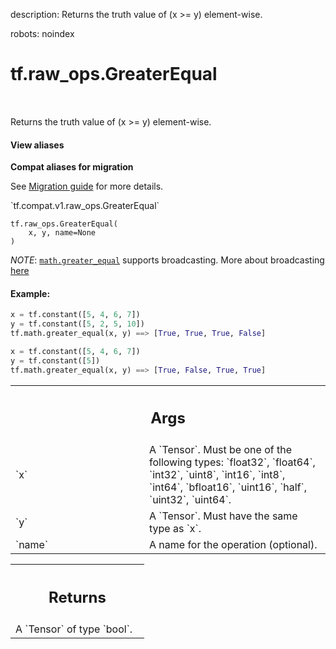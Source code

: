 description: Returns the truth value of (x >= y) element-wise.

robots: noindex

# tf.raw_ops.GreaterEqual

<!-- Insert buttons and diff -->

<table class="tfo-notebook-buttons tfo-api nocontent" align="left">

</table>



Returns the truth value of (x >= y) element-wise.

<section class="expandable">
  <h4 class="showalways">View aliases</h4>
  <p>
<b>Compat aliases for migration</b>
<p>See
<a href="https://www.tensorflow.org/guide/migrate">Migration guide</a> for
more details.</p>
<p>`tf.compat.v1.raw_ops.GreaterEqual`</p>
</p>
</section>

<pre class="devsite-click-to-copy prettyprint lang-py tfo-signature-link">
<code>tf.raw_ops.GreaterEqual(
    x, y, name=None
)
</code></pre>



<!-- Placeholder for "Used in" -->

*NOTE*: <a href="../../tf/math/greater_equal.md"><code>math.greater_equal</code></a> supports broadcasting. More about broadcasting
[here](http://docs.scipy.org/doc/numpy/user/basics.broadcasting.html)

#### Example:



```python
x = tf.constant([5, 4, 6, 7])
y = tf.constant([5, 2, 5, 10])
tf.math.greater_equal(x, y) ==> [True, True, True, False]

x = tf.constant([5, 4, 6, 7])
y = tf.constant([5])
tf.math.greater_equal(x, y) ==> [True, False, True, True]
```

<!-- Tabular view -->
 <table class="responsive fixed orange">
<colgroup><col width="214px"><col></colgroup>
<tr><th colspan="2"><h2 class="add-link">Args</h2></th></tr>

<tr>
<td>
`x`
</td>
<td>
A `Tensor`. Must be one of the following types: `float32`, `float64`, `int32`, `uint8`, `int16`, `int8`, `int64`, `bfloat16`, `uint16`, `half`, `uint32`, `uint64`.
</td>
</tr><tr>
<td>
`y`
</td>
<td>
A `Tensor`. Must have the same type as `x`.
</td>
</tr><tr>
<td>
`name`
</td>
<td>
A name for the operation (optional).
</td>
</tr>
</table>



<!-- Tabular view -->
 <table class="responsive fixed orange">
<colgroup><col width="214px"><col></colgroup>
<tr><th colspan="2"><h2 class="add-link">Returns</h2></th></tr>
<tr class="alt">
<td colspan="2">
A `Tensor` of type `bool`.
</td>
</tr>

</table>

